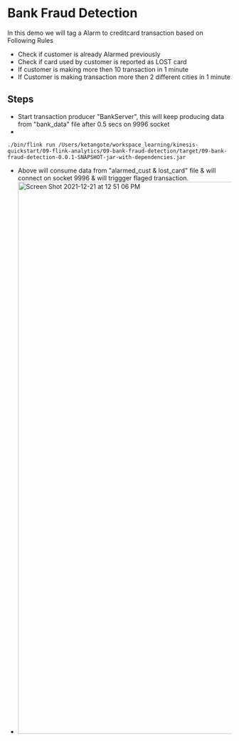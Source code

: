 # Bank Fraud Detection

In this demo we will tag a Alarm to creditcard transaction based on Following Rules

- Check if customer is already Alarmed previously
- Check if card used  by customer is reported as LOST card
- If customer is making more then 10 transaction in 1 minute
- If Customer is making transaction more then 2 different cities in 1 minute 

## Steps
- Start transaction producer "BankServer", this will keep producing data from "bank_data" file after 0.5 secs on 9996 socket
- 
```
./bin/flink run /Users/ketangote/workspace_learning/kinesis-quickstart/09-flink-analytics/09-bank-fraud-detection/target/09-bank-fraud-detection-0.0.1-SNAPSHOT-jar-with-dependencies.jar
```
- Above will consume data from "alarmed_cust & lost_card" file & will connect on socket 9996 & will triggger flaged transaction.
- <img width="1240" alt="Screen Shot 2021-12-21 at 12 51 06 PM" src="https://user-images.githubusercontent.com/23295769/146896705-d7b45cc6-5ca3-4dcf-9db8-88d0cc21bd4a.png">

